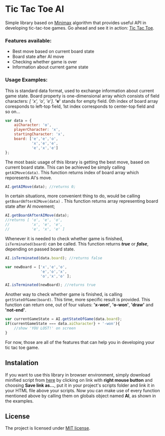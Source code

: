 # Tic Tac Toe AI
Simple library based on [Minimax](https://en.wikipedia.org/wiki/Minimax) algorithm that provides useful API in developing tic-tac-toe games. Go ahead and see it in action: [Tic Tac Toe](https://pietrzakacper.github.io/TicTacToe/).
### Features available:
* Best move based on current board state
* Board state after AI move
* Checking whether game is over
* Information about current game state

### Usage Examples:
This is standard data format, used to exchange information about current game state.
Board property is one-dimensional array which consists of field characters: *[ 'x', 'o', 'e']*. **'e'** stands for empty field. 0th index of board array coresponds to left-top field, 1st index corresponds to center-top field and so on...
``` javascript
var data = {
  	aiCharacter: 'o',
	playerCharacter: 'x',
	startingCharacter: 'x',
	board: ['e','e','o',
			'x','e','e',
			'e','x','e']
};
```
The most basic usage of this library is getting the best move, based on current board state. This can be achieved be simply calling ```getAIMove(data)```. This function returns index of board array which reporesents AI's move.

``` javascript
AI.getAIMove(data); //returns 0;
```
In certain situations, more convenient thing to do, would be calling ```getBoardAfterAIMove(data)``` . This function returns array
representing board state after AI movement;
``` javascript
AI.getBoardAfterAIMove(data);
//returns [ 'o', 'e', 'o',
//          'x', 'e', 'e',
//          'e', 'x', 'e' ]
```
Whenever it is needed to check  whether game is finished, ```isTerminated(board)``` can be called. This function returns  ***true*** or ***false***, depending on passed board state.
```javascript
AI.isTerminated(data.board); //returns false

var newBoard = ['x','e','o',
                'e','o','x',
                'o','x','o' ];

AI.isTerminated(newBoard); //returns true
```
Another way to check whether game is finished, is calling ```getStateOfGame(board)```. This time, more specific result is provided. This function can return one, out of four values: **'x-won'**, **'o-won'**, **'draw'** and **'not-end'**.
```javascript
var currentGameState = AI.getStateOfGame(data.board);
if(currentGameState === data.aiCharacter} + '-won'){
    //show 'YOU LOST!' on screen
}
```
For now, those are all of the features that can help you in developing your tic tac toe game.

## Instalation
If you want to use this library in browser environment, simply download minified script from [here](https://raw.githubusercontent.com/pietrzakacper/tic-tac-toe-ai/master/distribution/tic-tac-toe-ai-min.js) by clicking on link with **right mouse button** and choosing **Save link as...**, put it in your project's scripts folder and link it in your HTML file above your scripts. Now you can make use of every function mentioned above by calling them on globals object named **AI**, as shown in the examples.

## License

The project is licensed under [MIT license](https://opensource.org/licenses/MIT).
